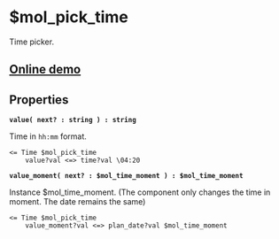 # $mol_pick_time

Time picker.

## [Online demo](https://mol.hyoo.ru/#!section=demos/readme/demo=mol_pick_time_demo)

## Properties

**`value( next? : string ) : string`**

Time in `hh:mm` format.

```
<= Time $mol_pick_time
	value?val <=> time?val \04:20
```

**`value_moment( next? : $mol_time_moment ) : $mol_time_moment`**

Instance $mol_time_moment. (The component only changes the time in moment. The date remains the same)

```
<= Time $mol_pick_time
	value_moment?val <=> plan_date?val $mol_time_moment
```
